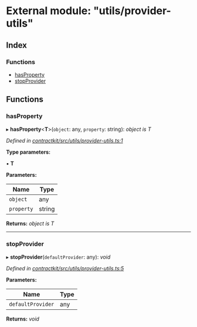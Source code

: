 # External module: "utils/provider-utils"

## Index

### Functions

* [hasProperty](_utils_provider_utils_.md#hasproperty)
* [stopProvider](_utils_provider_utils_.md#stopprovider)

## Functions

###  hasProperty

▸ **hasProperty**<**T**>(`object`: any, `property`: string): *object is T*

*Defined in [contractkit/src/utils/provider-utils.ts:1](https://github.com/celo-org/celo-monorepo/blob/master/packages/contractkit/src/utils/provider-utils.ts#L1)*

**Type parameters:**

▪ **T**

**Parameters:**

Name | Type |
------ | ------ |
`object` | any |
`property` | string |

**Returns:** *object is T*

___

###  stopProvider

▸ **stopProvider**(`defaultProvider`: any): *void*

*Defined in [contractkit/src/utils/provider-utils.ts:5](https://github.com/celo-org/celo-monorepo/blob/master/packages/contractkit/src/utils/provider-utils.ts#L5)*

**Parameters:**

Name | Type |
------ | ------ |
`defaultProvider` | any |

**Returns:** *void*
